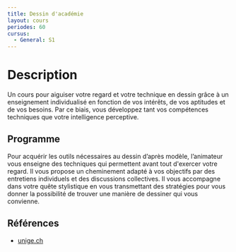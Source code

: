 ```yaml
---
title: Dessin d'académie
layout: cours
periodes: 60
cursus:
  - General: S1
---
```


# Description

Un cours pour aiguiser votre regard et votre technique en dessin grâce à un enseignement individualisé en fonction de vos intérêts, de vos aptitudes et de vos besoins. Par ce biais, vous développez tant vos compétences techniques que votre intelligence perceptive.

## Programme

Pour acquérir les outils nécessaires au dessin d’après modèle, l’animateur vous enseigne des techniques qui permettent avant tout d'exercer votre regard. Il vous propose un cheminement adapté à vos objectifs par des entretiens individuels et des discussions collectives. Il vous accompagne dans votre quête stylistique en vous transmettant des stratégies pour vous donner la possibilité de trouver une manière de dessiner qui vous convienne.

## Références

- [unige.ch](https://www.unige.ch/dife/culture/cours/image/dessin-dacademie/)
